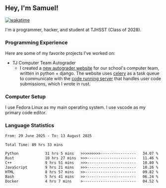 ## Hey, I'm Samuel!
[![wakatime](https://wakatime.com/badge/user/879aea6b-e969-410f-b0b6-2bb4510bea6f.svg)](https://wakatime.com/@879aea6b-e969-410f-b0b6-2bb4510bea6f)

I'm a programmer, hacker, and student at TJHSST (Class of 2028).

### Programming Experience
Here are some of my favorite projects I've worked on:
- TJ Computer Team Autograder
  - I created a [new autograder website](https://github.com/TJ-Computer-Team/autograder2) for our school's computer team, written in python + django. The website uses [celery](https://github.com/celery/celery) as a task queue to communicate with the [code running server](https://github.com/TJ-Computer-Team/coderunner) that handles user code submissions, which I wrote in rust.

### Computer Setup
I use Fedora Linux as my main operating system. I use vscode as my primary code editor.

### Language Statistics
<!--START_SECTION:waka-->

```txt
From: 29 June 2025 - To: 13 August 2025

Total Time: 89 hrs 33 mins

Python            31 hrs 5 mins   >>>>>>>>>----------------   34.07 %
Rust              10 hrs 27 mins  >>>----------------------   11.46 %
C++               9 hrs 51 mins   >>>----------------------   10.80 %
JavaScript        9 hrs 21 mins   >>>----------------------   10.26 %
HTML              8 hrs 57 mins   >>-----------------------   09.82 %
Bash              5 hrs 41 mins   >>-----------------------   06.24 %
Docker            4 hrs 7 mins    >------------------------   04.52 %
```

<!--END_SECTION:waka-->
